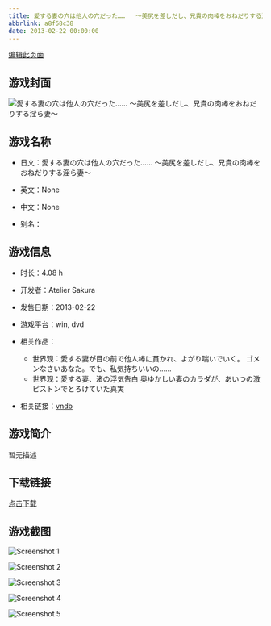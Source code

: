 ```yaml
---
title: 愛する妻の穴は他人の穴だった……   ～美尻を差しだし、兄貴の肉棒をおねだりする淫ら妻～
abbrlink: a8f68c38
date: 2013-02-22 00:00:00
---
```

[编辑此页面](https://github.com/ACG-3/ADV3-source/blob/main/source/_posts/%E6%84%9B%E3%81%99%E3%82%8B%E5%A6%BB%E3%81%AE%E7%A9%B4%E3%81%AF%E4%BB%96%E4%BA%BA%E3%81%AE%E7%A9%B4%E3%81%A0%E3%81%A3%E3%81%9F%E2%80%A6%E2%80%A6%20%20%20%EF%BD%9E%E7%BE%8E%E5%B0%BB%E3%82%92%E5%B7%AE%E3%81%97%E3%81%A0%E3%81%97%E3%80%81%E5%85%84%E8%B2%B4%E3%81%AE%E8%82%89%E6%A3%92%E3%82%92%E3%81%8A%E3%81%AD%E3%81%A0%E3%82%8A%E3%81%99%E3%82%8B%E6%B7%AB%E3%82%89%E5%A6%BB%EF%BD%9E.md)

## 游戏封面

![愛する妻の穴は他人の穴だった……   ～美尻を差しだし、兄貴の肉棒をおねだりする淫ら妻～](https://pan.timero.xyz/d/onedrive/img_lib_001/%E6%84%9B%E3%81%99%E3%82%8B%E5%A6%BB%E3%81%AE%E7%A9%B4%E3%81%AF%E4%BB%96%E4%BA%BA%E3%81%AE%E7%A9%B4%E3%81%A0%E3%81%A3%E3%81%9F%E2%80%A6%E2%80%A6%20%20%20%EF%BD%9E%E7%BE%8E%E5%B0%BB%E3%82%92%E5%B7%AE%E3%81%97%E3%81%A0%E3%81%97%E3%80%81%E5%85%84%E8%B2%B4%E3%81%AE%E8%82%89%E6%A3%92%E3%82%92%E3%81%8A%E3%81%AD%E3%81%A0%E3%82%8A%E3%81%99%E3%82%8B%E6%B7%AB%E3%82%89%E5%A6%BB%EF%BD%9E_cover.avif)


## 游戏名称

- 日文：愛する妻の穴は他人の穴だった……   ～美尻を差しだし、兄貴の肉棒をおねだりする淫ら妻～
- 英文：None
- 中文：None

- 别名：


## 游戏信息

- 时长：4.08 h
- 开发者：Atelier Sakura
- 发售日期：2013-02-22
- 游戏平台：win, dvd
- 相关作品：
   - 世界观：愛する妻が目の前で他人棒に貫かれ、よがり喘いでいく。 ゴメンなさいあなた。でも、私気持ちいいの……
   - 世界观：愛する妻、渚の浮気告白 奥ゆかしい妻のカラダが、あいつの激ピストンでとろけていた真実

- 相关链接：[vndb](https://vndb.org/v11992)


## 游戏简介

暂无描述


## 下载链接

[点击下载](https://pan.timero.xyz/onedrive/adv_lib_001/%E6%84%9B%E3%81%99%E3%82%8B%E5%A6%BB%E3%81%AE%E7%A9%B4%E3%81%AF%E4%BB%96%E4%BA%BA%E3%81%AE%E7%A9%B4%E3%81%A0%E3%81%A3%E3%81%9F%E2%80%A6%E2%80%A6%20%20%20%EF%BD%9E%E7%BE%8E%E5%B0%BB%E3%82%92%E5%B7%AE%E3%81%97%E3%81%A0%E3%81%97%E3%80%81%E5%85%84%E8%B2%B4%E3%81%AE%E8%82%89%E6%A3%92%E3%82%92%E3%81%8A%E3%81%AD%E3%81%A0%E3%82%8A%E3%81%99%E3%82%8B%E6%B7%AB%E3%82%89%E5%A6%BB%EF%BD%9E)


## 游戏截图


![Screenshot 1](https://pan.timero.xyz/d/onedrive/img_lib_001/%E6%84%9B%E3%81%99%E3%82%8B%E5%A6%BB%E3%81%AE%E7%A9%B4%E3%81%AF%E4%BB%96%E4%BA%BA%E3%81%AE%E7%A9%B4%E3%81%A0%E3%81%A3%E3%81%9F%E2%80%A6%E2%80%A6%20%20%20%EF%BD%9E%E7%BE%8E%E5%B0%BB%E3%82%92%E5%B7%AE%E3%81%97%E3%81%A0%E3%81%97%E3%80%81%E5%85%84%E8%B2%B4%E3%81%AE%E8%82%89%E6%A3%92%E3%82%92%E3%81%8A%E3%81%AD%E3%81%A0%E3%82%8A%E3%81%99%E3%82%8B%E6%B7%AB%E3%82%89%E5%A6%BB%EF%BD%9E_Screenshot_1.avif)

![Screenshot 2](https://pan.timero.xyz/d/onedrive/img_lib_001/%E6%84%9B%E3%81%99%E3%82%8B%E5%A6%BB%E3%81%AE%E7%A9%B4%E3%81%AF%E4%BB%96%E4%BA%BA%E3%81%AE%E7%A9%B4%E3%81%A0%E3%81%A3%E3%81%9F%E2%80%A6%E2%80%A6%20%20%20%EF%BD%9E%E7%BE%8E%E5%B0%BB%E3%82%92%E5%B7%AE%E3%81%97%E3%81%A0%E3%81%97%E3%80%81%E5%85%84%E8%B2%B4%E3%81%AE%E8%82%89%E6%A3%92%E3%82%92%E3%81%8A%E3%81%AD%E3%81%A0%E3%82%8A%E3%81%99%E3%82%8B%E6%B7%AB%E3%82%89%E5%A6%BB%EF%BD%9E_Screenshot_2.avif)

![Screenshot 3](https://pan.timero.xyz/d/onedrive/img_lib_001/%E6%84%9B%E3%81%99%E3%82%8B%E5%A6%BB%E3%81%AE%E7%A9%B4%E3%81%AF%E4%BB%96%E4%BA%BA%E3%81%AE%E7%A9%B4%E3%81%A0%E3%81%A3%E3%81%9F%E2%80%A6%E2%80%A6%20%20%20%EF%BD%9E%E7%BE%8E%E5%B0%BB%E3%82%92%E5%B7%AE%E3%81%97%E3%81%A0%E3%81%97%E3%80%81%E5%85%84%E8%B2%B4%E3%81%AE%E8%82%89%E6%A3%92%E3%82%92%E3%81%8A%E3%81%AD%E3%81%A0%E3%82%8A%E3%81%99%E3%82%8B%E6%B7%AB%E3%82%89%E5%A6%BB%EF%BD%9E_Screenshot_3.avif)

![Screenshot 4](https://pan.timero.xyz/d/onedrive/img_lib_001/%E6%84%9B%E3%81%99%E3%82%8B%E5%A6%BB%E3%81%AE%E7%A9%B4%E3%81%AF%E4%BB%96%E4%BA%BA%E3%81%AE%E7%A9%B4%E3%81%A0%E3%81%A3%E3%81%9F%E2%80%A6%E2%80%A6%20%20%20%EF%BD%9E%E7%BE%8E%E5%B0%BB%E3%82%92%E5%B7%AE%E3%81%97%E3%81%A0%E3%81%97%E3%80%81%E5%85%84%E8%B2%B4%E3%81%AE%E8%82%89%E6%A3%92%E3%82%92%E3%81%8A%E3%81%AD%E3%81%A0%E3%82%8A%E3%81%99%E3%82%8B%E6%B7%AB%E3%82%89%E5%A6%BB%EF%BD%9E_Screenshot_4.avif)

![Screenshot 5](https://pan.timero.xyz/d/onedrive/img_lib_001/%E6%84%9B%E3%81%99%E3%82%8B%E5%A6%BB%E3%81%AE%E7%A9%B4%E3%81%AF%E4%BB%96%E4%BA%BA%E3%81%AE%E7%A9%B4%E3%81%A0%E3%81%A3%E3%81%9F%E2%80%A6%E2%80%A6%20%20%20%EF%BD%9E%E7%BE%8E%E5%B0%BB%E3%82%92%E5%B7%AE%E3%81%97%E3%81%A0%E3%81%97%E3%80%81%E5%85%84%E8%B2%B4%E3%81%AE%E8%82%89%E6%A3%92%E3%82%92%E3%81%8A%E3%81%AD%E3%81%A0%E3%82%8A%E3%81%99%E3%82%8B%E6%B7%AB%E3%82%89%E5%A6%BB%EF%BD%9E_Screenshot_5.avif)

